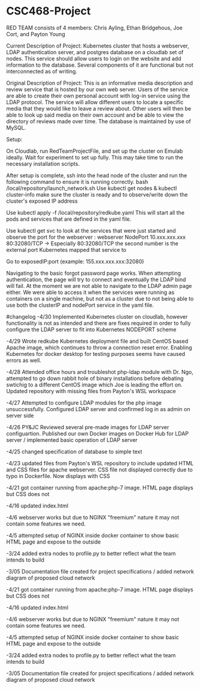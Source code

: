 # CSC468-Project
RED TEAM consists of 4 members: Chris Ayling, Ethan Bridgehous, Joe Cort, and Payton Young

Current Description of Project: Kubernetes cluster that hosts a webserver, LDAP authentication server, and postgres database on a cloudlab set of nodes. This service should allow users to login on the website and add information to the database. Several components of it are functional but not interconnected as of writing.

Original Description of Project: This is an informative media description and review service that is hosted by our own web server. Users of the service are able to create their own personal account with log-in service using the LDAP protocol. The service will allow different users to locate a specific media that they would like to leave a review about. Other users will then be able to look up said media on their own account and be able to view the directory of reviews made over time. The database is maintained by use of MySQL.

Setup:

On Cloudlab, run RedTeamProjectFile, and set up the cluster on Emulab ideally. Wait for experiment to set up fully. This may take time to run the necessary installation scripts.

After setup is complete, ssh into the head node of the cluster and run the following command to ensure it is running correctly. bash /local/repository/launch_network.sh Use kubectl get nodes & kubectl cluster-info make sure the cluster is ready and to observe/write down the cluster's exposed IP address

Use kubectl apply -f /local/repository/redkube.yaml This will start all the pods and services that are defined in the yaml file.

Use kubectl get svc to look at the services that were just started and observe the port for the webserver : webserver NodePort 10.xxx.xxx.xxx <none> 80:32080/TCP -> Especially 80:32080/TCP the second number is the external port Kubernetes mapped that service to

Go to exposedIP:port (example: 155.xxx.xxx.xxx:32080)

Navigating to the basic forgot password page works. When attempting authentication, the page will try to connect and eventually the LDAP bind will fail. At the moment we are not able to navigate to the LDAP admin page either. We were able to access it when the services were running as containers on a single machine, but not as a cluster due to not being able to use both the clusterIP and nodePort service in the yaml file.

#changelog -4/30 Implemented Kubernetes cluster on cloudlab, however functionality is not as intended and there are fixes required in order to fully configure the LDAP server to fit into Kubernetes NODEPORT scheme

-4/29 Wrote redkube Kubernetes deployment file and built CentOS based Apache image, which continues to throw a connection reset error. Enabling Kubernetes for docker desktop for testing purposes seems have caused errors as well.

-4/28 Attended office hours and troubleshot php-ldap module with Dr. Ngo, attempted to go down rabbit hole of binary installations before debating swtichig to a different CentOS image which Joe is leading the effort on. Updated repository with missing files from Payton's WSL workspace

-4/27 Attempted to configure LDAP modules for the php image unsuccessfully. Configured LDAP server and confirmed log in as admin on server side

-4/26 PY&JC Reviewed several pre-made images for LDAP server configuartion. Published our own Docker images on Docker Hub for LDAP server / implemented basic operation of LDAP server

-4/25 changed specification of database to simple text

-4/23 updated files from Payton's WSL repository to include updated HTML and CSS files for apache webserver. CSS file not displayed correctly due to typo in Dockerfile. Now displays with CSS

-4/21 got container running from apache:php-7 image. HTML page displays but CSS does not

-4/16 updated index.html

-4/6 webserver works but due to NGINX "freemium" nature it may not contain some features we need.

-4/5 attempted setup of NGINX inside docker container to show basic HTML page and expose to the outside

-3/24 added extra nodes to profile.py to better reflect what the team intends to build

-3/05 Documentation file created for project specifications / added network diagram of proposed cloud network

-4/21 got container running from apache:php-7 image. HTML page displays but CSS does not

-4/16 updated index.html

-4/6 webserver works but due to NGINX "freemium" nature it may not contain some features we need. 

-4/5 attempted setup of NGINX inside docker container to show basic HTML page and expose to the outside

-3/24 added extra nodes to profile.py to better reflect what the team intends to build

-3/05 Documentation file created for project specifications / added network diagram of proposed cloud network
